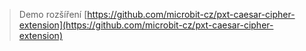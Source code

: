 > Demo rozšíření  [https://github.com/microbit-cz/pxt-caesar-cipher-extension](https://github.com/microbit-cz/pxt-caesar-cipher-extension)

